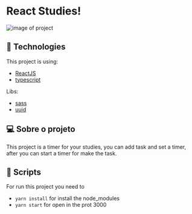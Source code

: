 # React Studies!

<img src="https://user-images.githubusercontent.com/62245391/236490431-54223054-55fd-46d1-8ed2-c67475aa199d.png" alt="image of project"/>

## 🚀 Technologies

This project is using: 
- [ReactJS](https://reactjs.org)
- [typescript](https://www.typescriptlang.org)

Libs:
- [sass](https://sass-lang.com)
- [uuid](https://www.npmjs.com/package/uuid)

## 💻 Sobre o projeto

This project is a timer for your studies, you can add task and set a timer, after you can start a timer for make the task.

## 📜 Scripts

For run this project you need to

- `yarn install` for install the node_modules
- `yarn start` for open in the prot 3000

